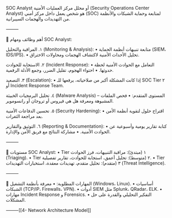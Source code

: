 SOC Analyst أو محلل مركز العمليات الأمنية (Security Operations Center Analyst) هو شخص يعمل داخل مركز أمني (SOC) لمتابعة وحماية الشبكات والأنظمة من التهديدات والهجمات السيبرانية.

⸻

🔹 أهم وظائف ومهام SOC Analyst:

١. المراقبة والتحليل (Monitoring & Analysis): • متابعة تنبيهات أنظمة الحماية (SIEM، IDS/IPS). • تحليل الأحداث الأمنية لاكتشاف الهجمات ومحاولات الاختراق.

٢. الاستجابة للحوادث (Incident Response): • التعامل مع الحوادث الأمنية لحظة حدوثها. • احتواء الهجوم، تقليل الضرر، وجمع الأدلة الرقمية.

٣. التصعيد (Escalation): • إذا كانت المشكلة أكبر من صلاحياته، يرفعها للـ SOC Tier ٢ أو Incident Response Team.

٤. تحليل البرمجيات الخبيثة (Malware Analysis) – المستوى المتقدم: • فحص الملفات المشبوهة ومعرفة هل هي فيروس أو تروجان أو رانسوموير.

٥. تحسين الدفاعات الأمنية (Security Hardening): • اقتراح حلول لتقوية أنظمة الأمن بعد مراجعة الثغرات.

٦. التوثيق والتقارير (Reporting & Documentation): • كتابة تقارير يومية وأسبوعية عن الحوادث الأمنية. • مشاركة النتائج مع فريق الأمن والإدارة.

⸻

🔹 مستويات SOC Analyst: • Tier ١ (مبتدئ): مراقبة التنبيهات، فرز الحوادث (Triaging). • Tier ٢ (متوسط): تحليل أعمق، استجابة للحوادث، تقارير تفصيلية. • Tier ٣ (متقدم): تحليل متقدم، تهديدات معقدة، استخبارات التهديدات (Threat Intelligence).

⸻

🔹 المهارات المطلوبة: • معرفة بأنظمة التشغيل (Windows، Linux). • أساسيات الشبكات (TCP/IP، Firewalls، VPN). • أدوات SIEM مثل Splunk، QRadar، ELK. • مهارات Incident Response و Forensics. • التفكير التحليلي والقدرة على حل المشكلات.

⸻[[4- Network Architecture Model]]